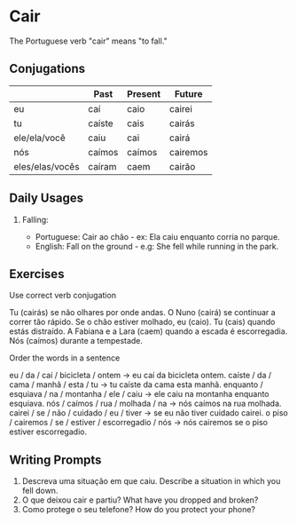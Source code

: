 # Cair

The Portuguese verb "cair" means "to fall."

## Conjugations

|                 | Past   | Present | Future   |
| --------------- | ------ | ------- | -------- |
| eu              | caí    | caio    | cairei   |
| tu              | caíste | cais    | cairás   |
| ele/ela/você    | caiu   | cai     | cairá    |
| nós             | caímos | caímos  | cairemos |
| eles/elas/vocês | caíram | caem    | cairão   |

## Daily Usages

1. Falling:

   - Portuguese: Cair ao chão - ex: Ela caiu enquanto corria no parque.
   - English: Fall on the ground - e.g: She fell while running in the park.

## Exercises

Use correct verb conjugation

Tu (cairás) se não olhares por onde andas.
O Nuno (cairá) se continuar a correr tão rápido.
Se o chão estiver molhado, eu (caio).
Tu (cais) quando estás distraído.
A Fabiana e a Lara (caem) quando a escada é escorregadia.
Nós (caímos) durante a tempestade.

Order the words in a sentence

eu / da / caí / bicicleta / ontem -> eu caí da bicicleta ontem.
caíste / da / cama / manhã / esta / tu -> tu caíste da cama esta manhã.
enquanto / esquiava / na / montanha / ele / caiu -> ele caiu na montanha enquanto esquiava.
nós / caímos / rua / molhada / na -> nós caímos na rua molhada.
cairei / se / não / cuidado / eu / tiver -> se eu não tiver cuidado cairei.
o piso / cairemos / se / estiver / escorregadio / nós -> nós cairemos se o piso estiver escorregadio.

## Writing Prompts

1. Descreva uma situação em que caiu. Describe a situation in which you fell down.
2. O que deixou cair e partiu? What have you dropped and broken?
3. Como protege o seu telefone? How do you protect your phone?
